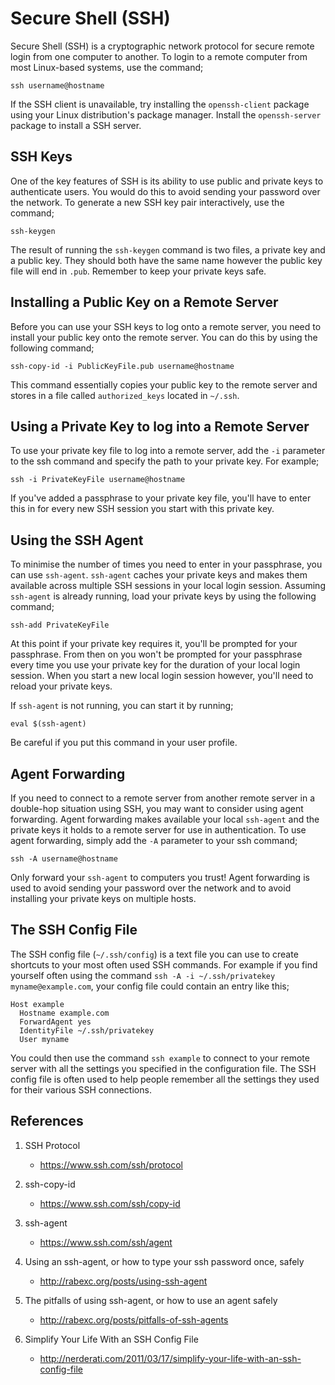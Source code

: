 # Secure Shell (SSH) #

Secure Shell (SSH) is a cryptographic network protocol for secure remote login from one computer to another. To login to a remote computer from most Linux-based systems, use the command;

    ssh username@hostname

If the SSH client is unavailable, try installing the `openssh-client` package using your Linux distribution's package manager. Install the `openssh-server` package to install a SSH server.

## SSH Keys ##

One of the key features of SSH is its ability to use public and private keys to authenticate users. You would do this to avoid sending your password over the network. To generate a new SSH key pair interactively, use the command;

	ssh-keygen

The result of running the `ssh-keygen` command is two files, a private key and a public key. They should both have the same name however the public key file will end in `.pub`. Remember to keep your private keys safe.

## Installing a Public Key on a Remote Server ##

Before you can use your SSH keys to log onto a remote server, you need to install your public key onto the remote server.  You can do this by using the following command;

	ssh-copy-id -i PublicKeyFile.pub username@hostname

This command essentially copies your public key to the remote server and stores in a file called `authorized_keys` located in `~/.ssh`.

## Using a Private Key to log into a Remote Server ##

To use your private key file to log into a remote server, add the `-i` parameter to the ssh command and specify the path to your private key. For example;

	ssh -i PrivateKeyFile username@hostname

If you've added a passphrase to your private key file, you'll have to enter this in for every new SSH session you start with this private key.

## Using the SSH Agent ##

To minimise the number of times you need to enter in your passphrase, you can use `ssh-agent`. `ssh-agent` caches your private keys and makes them available across multiple SSH sessions in your local login session. Assuming `ssh-agent` is already running, load your private keys by using the following command;

	ssh-add PrivateKeyFile

At this point if your private key requires it, you'll be prompted for your passphrase. From then on you won't be prompted for your passphrase every time you use your private key for the duration of your local login session. When you start a new local login session however, you'll need to reload your private keys.

If `ssh-agent` is not running, you can start it by running;

	eval $(ssh-agent)

Be careful if you put this command in your user profile.

## Agent Forwarding ##

If you need to connect to a remote server from another remote server in a double-hop situation using SSH, you may want to consider using agent forwarding. Agent forwarding makes available your local `ssh-agent` and the private keys it holds to a remote server for use in authentication. To use agent forwarding, simply add the `-A` parameter to your ssh command;

	ssh -A username@hostname

Only forward your `ssh-agent` to computers you trust! Agent forwarding is used to avoid sending your password over the network and to avoid installing your private keys on multiple hosts.

## The SSH Config File ##

The SSH config file (`~/.ssh/config`) is a text file you can use to create shortcuts to your most often used SSH commands. For example if you find yourself often using the command `ssh -A -i ~/.ssh/privatekey myname@example.com`, your config file could contain an entry like this;

	Host example
	  Hostname example.com
	  ForwardAgent yes
	  IdentityFile ~/.ssh/privatekey
	  User myname

You could then use the command `ssh example` to connect to your remote server with all the settings you specified in the configuration file. The SSH config file is often used to help people remember all the settings they used for their various SSH connections.

## References ##

1. SSH Protocol
	- https://www.ssh.com/ssh/protocol

2. ssh-copy-id
	- https://www.ssh.com/ssh/copy-id

3. ssh-agent
	- https://www.ssh.com/ssh/agent

4. Using an ssh-agent, or how to type your ssh password once, safely
	- http://rabexc.org/posts/using-ssh-agent

5. The pitfalls of using ssh-agent, or how to use an agent safely
	- http://rabexc.org/posts/pitfalls-of-ssh-agents

6. Simplify Your Life With an SSH Config File
	- http://nerderati.com/2011/03/17/simplify-your-life-with-an-ssh-config-file
